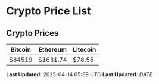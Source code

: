 # Crypto Price List

## Crypto Prices
| Bitcoin | Ethereum | Litecoin |
| ------- | -------- | -------- |
| $84519 | $1631.74 | $78.55 |
**Last Updated:** 2025-04-14 05:39 UTC
**Last Updated:** $DATE$
